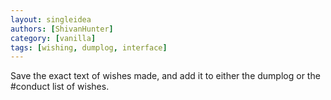 ```yaml
---
layout: singleidea
authors: [ShivanHunter]
category: [vanilla]
tags: [wishing, dumplog, interface]
---
```

Save the exact text of wishes made, and add it to either the dumplog or the #conduct list of wishes.
